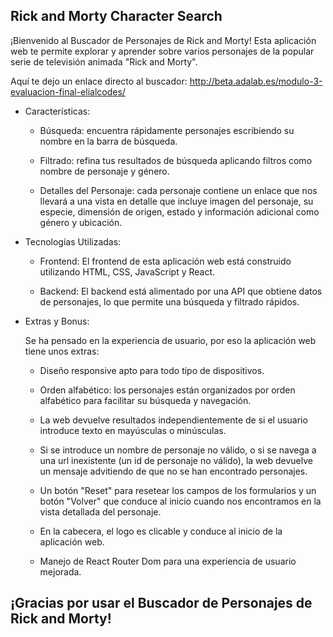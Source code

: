 ## Rick and Morty Character Search

¡Bienvenido al Buscador de Personajes de Rick and Morty! Esta aplicación web te permite explorar y aprender sobre varios personajes de la popular serie de televisión animada "Rick and Morty".

Aquí te dejo un enlace directo al buscador: http://beta.adalab.es/modulo-3-evaluacion-final-elialcodes/

- Características:

  - Búsqueda: encuentra rápidamente personajes escribiendo su nombre en la barra de búsqueda.

  - Filtrado: refina tus resultados de búsqueda aplicando filtros como nombre de personaje y género.

  - Detalles del Personaje: cada personaje contiene un enlace que nos llevará a una vista en detalle que incluye imagen del personaje, su especie, dimensión de origen, estado y ​​información adicional como género y ubicación.

- Tecnologías Utilizadas:

  - Frontend: El frontend de esta aplicación web está construido utilizando HTML, CSS, JavaScript y React.

  - Backend: El backend está alimentado por una API que obtiene datos de personajes, lo que permite una búsqueda y filtrado rápidos.

- Extras y Bonus:

  Se ha pensado en la experiencia de usuario, por eso la aplicación web tiene unos extras:

  - Diseño responsive apto para todo tipo de dispositivos.

  - Orden alfabético: los personajes están organizados por orden alfabético para facilitar su búsqueda y navegación.

  - La web devuelve resultados independientemente de si el usuario introduce texto en mayúsculas o minúsculas.

  - Si se introduce un nombre de personaje no válido, o si se navega a una url inexistente (un id de personaje no válido), la web devuelve un mensaje advitiendo de que no se han encontrado personajes.

  - Un botón "Reset" para resetear los campos de los formularios y un botón "Volver" que conduce al inicio cuando nos encontramos en la vista detallada del personaje.

  - En la cabecera, el logo es clicable y conduce al inicio de la aplicación web.

  - Manejo de React Router Dom para una experiencia de usuario mejorada.

## ¡Gracias por usar el Buscador de Personajes de Rick and Morty!
